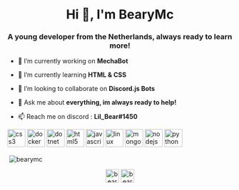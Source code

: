 <h1 align="center">Hi 👋, I'm BearyMc</h1>
<h3 align="center">A young developer from the Netherlands, always ready to learn more!</h3>

- 🔭 I’m currently working on **MechaBot**

- 🌱 I’m currently learning **HTML & CSS**

- 👯 I’m looking to collaborate on **Discord.js Bots**

- 💬 Ask me about **everything, im always ready to help!**

- 📫 Reach me on discord : **Lil_Bear#1450**

<p align="left"><img src="https://devicons.github.io/devicon/devicon.git/icons/css3/css3-original-wordmark.svg" alt="css3" width="40" height="40"/> <img src="https://devicons.github.io/devicon/devicon.git/icons/docker/docker-original-wordmark.svg" alt="docker" width="40" height="40"/> <img src="https://devicons.github.io/devicon/devicon.git/icons/dot-net/dot-net-original-wordmark.svg" alt="dotnet" width="40" height="40"/> <img src="https://devicons.github.io/devicon/devicon.git/icons/html5/html5-original-wordmark.svg" alt="html5" width="40" height="40"/> <img src="https://devicons.github.io/devicon/devicon.git/icons/javascript/javascript-original.svg" alt="javascript" width="40" height="40"/> <img src="https://devicons.github.io/devicon/devicon.git/icons/linux/linux-original.svg" alt="linux" width="40" height="40"/> <img src="https://devicons.github.io/devicon/devicon.git/icons/mongodb/mongodb-original-wordmark.svg" alt="mongodb" width="40" height="40"/> <img src="https://devicons.github.io/devicon/devicon.git/icons/nodejs/nodejs-original-wordmark.svg" alt="nodejs" width="40" height="40"/> <img src="https://devicons.github.io/devicon/devicon.git/icons/python/python-original.svg" alt="python" width="40" height="40"/></p>

<p>&nbsp;<img align="center" src="https://github-readme-stats.vercel.app/api?username=bearymc&show_icons=true" alt="bearymc" /></p>

<p align="center">
<a href="https://twitter.com/beary,c" target="blank"><img align="center" src="https://cdn.jsdelivr.net/npm/simple-icons@3.0.1/icons/twitter.svg" alt="beary,c" height="30" width="30" /></a>
<a href="https://fb.com/bearymc" target="blank"><img align="center" src="https://cdn.jsdelivr.net/npm/simple-icons@3.0.1/icons/facebook.svg" alt="bearymc" height="30" width="30" /></a>
</p>
